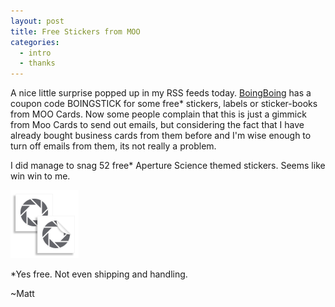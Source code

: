 ```yaml
---
layout: post
title: Free Stickers from MOO
categories:
  - intro
  - thanks
---
```

A nice little surprise popped up in my RSS feeds today.  [BoingBoing](http://www.boingboing.net/2011/07/01/giveaway-free-moo-ca.html) has a coupon code BOINGSTICK for some free* stickers, labels or sticker-books from MOO Cards. Now some people complain that this is just a gimmick from Moo Cards to send out emails, but considering the fact that I have already bought business cards from them before and I'm wise enough to turn off emails from them, its not really a problem.

I did manage to snag 52 free* Aperture Science themed stickers. Seems like win win to me.

![Apature Science Moo Stickers](images/apature-science-moo-stickers.png)

\*Yes free. Not even shipping and handling.

~Matt
